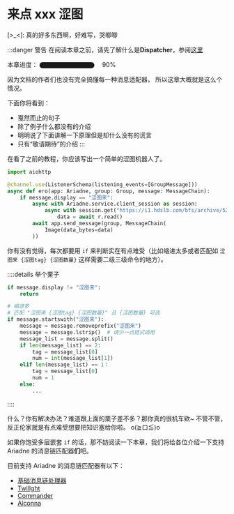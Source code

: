 # 来点 xxx 涩图

&#91;>_<&#93;: 真的好多东西啊，好难写，哭唧唧

:::danger 警告
在阅读本章之前，请先了解什么是**Dispatcher**，参阅[这里](/before/QA.html#_3-3-%E5%85%B3%E4%BA%8E-dispatcher)

本章进度： <progress value="90" max="100"></progress> 90%

因为文档的作者们也没有完全搞懂每一种消息适配器，
所以这章大概就是这么个情况。

下面你将看到：

- 戛然而止的句子
- 除了例子什么都没有的介绍
- 明明说了下面讲解一下原理但是却什么没有的谎言
- 只有“敬请期待”的介绍
:::

在看了之前的教程，你应该写出一个简单的涩图机器人了。

```python
import aiohttp

@channel.use(ListenerSchema(listening_events=[GroupMessage]))
async def ero(app: Ariadne, group: Group, message: MessageChain):
    if message.display == "涩图来":
        async with Ariadne.service.client_session as session:
            async with session.get("https://i1.hdslb.com/bfs/archive/5242750857121e05146d5d5b13a47a2a6dd36e98.jpg") as r:
                data = await r.read()
        await app.send_message(group, MessageChain(
            Image(data_bytes=data)
        ))
```

你有没有觉得，每次都要用 `if` 来判断实在有点难受（比如缩进太多或者匹配如 `涩图来 {涩图tag} {涩图数量}` 这样需要二级三级命令的地方）。

::::details 举个栗子

```python
if message.display != "涩图来":
    return

# 缩进多
# 匹配 "涩图来 {涩图tag} {涩图数量}" 且 {涩图数量} 可选
if message.startswith("涩图来"):
    message = message.removeprefix("涩图来")
    message = message.lstrip()  # 请少一点链式调用
    message_list = message.split()
    if len(message_list) == 2:
        tag = message_list[0]
        num = int(message_list[1])
    elif len(message_list) == 1：
        tag = message_list[0]
        num = 1
    else:
        ...
```

::::

什么？你有解决办法？难道跟上面的栗子差不多？那你真的很机车欸~ 不管不管，反正伦家就是有点难受想要把知识塞给你啦。 o(≧口≦)o

如果你饱受多层嵌套 `if` 的话，那不妨阅读一下本章，我们将给各位介绍一下支持  Ariadne 的消息链匹配器**们**吧。

目前支持 Ariadne 的消息链匹配器有以下：

- [基础消息链处理器](./base_parser)
- [Twillght](./twilight.md)
- [Commander](./commander.md)
- [Alconna](./alconna.md)

<style scope>
progress {
    -webkit-appearance: none;
    background-color: var(--vp-custom-block-danger-border);
    border: 0;
    border-radius: 7px;
}

progress::-webkit-progress-bar {
    background-color: var(--vp-custom-block-danger-border);
    border-radius: 7px;
}

progress::-webkit-progress-value {
    background: currentColor;
    border-radius: 7px;
}

progress::-moz-progress-bar {
    background: currentColor;
    border-radius: 7px;
}
</style>
